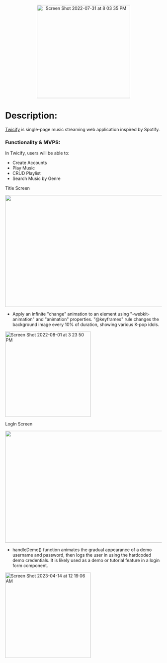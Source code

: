 <p align="center">
<img width="300" alt="Screen Shot 2022-07-31 at 8 03 35 PM" src="https://user-images.githubusercontent.com/38708266/183272219-b13b2d1c-2c57-45fd-a65c-181bb466b1bb.png"> 
</p>

# Description: 

 <a href="https://twicify.herokuapp.com/#/" target=”_blank”>Twicify</a> is single-page music streaming web application inspired by Spotify.

### Functionality & MVPS: 
In Twicify, users will be able to:
- Create Accounts
- Play Music
- CRUD Playlist
- Search Music by Genre

Title Screen

<img src="https://user-images.githubusercontent.com/38708266/231888693-f36aa8b5-6765-40f4-88eb-4c393abbfde1.gif" width="640" height="360"/>

- Apply an infinite "change" animation to an element using "-webkit-animation" and "animation" properties. "@keyframes" rule changes the background image every 10% of duration, showing various K-pop idols.

<img width="275" alt="Screen Shot 2022-08-01 at 3 23 50 PM" src="https://user-images.githubusercontent.com/38708266/231889823-586b4556-ad2f-42ad-b2a2-39bac6cf34a3.png">

LogIn Screen 

<img src="https://user-images.githubusercontent.com/38708266/231940406-ff88d7c9-6a39-400d-a578-bb2e168a2eca.gif" width="640" height="360"/>

- handleDemo() function animates the gradual appearance of a demo username and password, then logs the user in using the hardcoded demo credentials. It is likely used as a demo or tutorial feature in a login form component.

<img width="275" alt="Screen Shot 2023-04-14 at 12 19 06 AM" src="https://user-images.githubusercontent.com/38708266/231940720-3a6fa005-b0eb-49ba-9f21-49ee68287a02.png">

